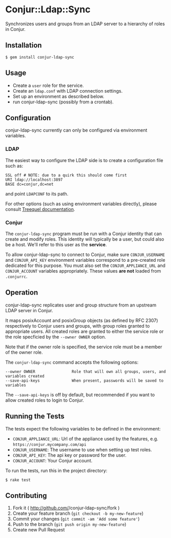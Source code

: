 # Conjur::Ldap::Sync

Synchronizes users and groups from an LDAP server to a hierarchy of roles in Conjur.

## Installation

    $ gem install conjur-ldap-sync

## Usage

- Create a `user` role for the service.
- Create an `ldap.conf` with LDAP connection settings.
- Set up an environment as described below.
- run conjur-ldap-sync (possibly from a crontab).

## Configuration

conjur-ldap-sync currently can only be configured via environment variables.

### LDAP

The easiest way to configure the LDAP side is to create a configuration file such as:
```
SSL off # NOTE: due to a quirk this should come first
URI ldap://localhost:3897
BASE dc=conjur,dc=net
```
and point `LDAPCONF` to its path.

For other options (such as using environment variables directly), please consult
[Treequel documentation](http://rubydoc.info/gems/treequel/Treequel#directory_from_config-class_method).

### Conjur

The `conjur-ldap-sync` program must be run with a Conjur identity that can create
and modify roles.  This identity will typically be a user, but could also be 
a host.  We'll refer to this user as the **service**.

To allow conjur-ldap-sync to connect to Conjur, make sure `CONJUR_USERNAME`
and `CONJUR_API_KEY` environment variables correspond to a pre-created role
dedicated for this purpose.  You must also set the `CONJUR_APPLIANCE_URL` and
`CONJUR_ACCOUNT` variables appropriately.  These values **are not** loaded from
`.conjurrc`.

## Operation

conjur-ldap-sync replicates user and group structure from an upstream LDAP server in Conjur.

It maps posixAccount and posixGroup objects (as defined by RFC 2307) respectively to Conjur
users and groups, with group roles granted to appropriate users.  All created roles are granted
to either the service role or the role specficied by the `--owner OWNER` option.

Note that if the owner role is specified, the service role must be a member of the owner role.

The `conjur-ldap-sync` command accepts the following options:

    --owner OWNER                Role that will own all groups, users, and variables created
    --save-api-keys              When present, passwords will be saved to variables

The `--save-api-keys` is off by default, but recommended if you want to allow created roles to login to
Conjur.



## Running the Tests

The tests expect the following variables to be defined in the environment:

 * `CONJUR_APPLIANCE_URL`: Url of the appliance used by the features, e.g. `https://conjur.mycompany.com/api`
 * `CONJUR_USERNAME`: The username to use when setting up test roles.
 * `CONJUR_API_KEY`:  The api key or password for the user.
 * `CONJUR_ACCOUNT`: Your Conjur account.

To run the tests, run this in the project directory:

```
$ rake test
```

## Contributing

1. Fork it ( http://github.com/<my-github-username>/conjur-ldap-sync/fork )
2. Create your feature branch (`git checkout -b my-new-feature`)
3. Commit your changes (`git commit -am 'Add some feature'`)
4. Push to the branch (`git push origin my-new-feature`)
5. Create new Pull Request
